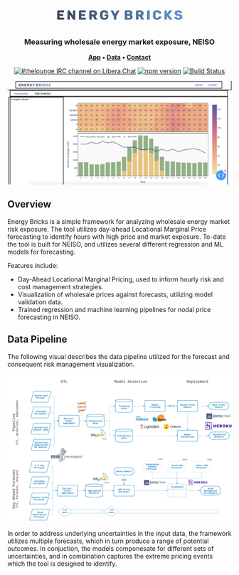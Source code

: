 <h1 align="center">
	<img
		width="300"
		alt="The Lounge"
		src="assets/visuals/logoo.png">
</h1>

<h3 align="center">
	Measuring wholesale energy market exposure, NEISO
</h3>

<p align="center">
	<strong>
		<a href="https://m.roeck-us.net">App</a>
		•
		<a href="https://www.iso-ne.com/isoexpress/web/charts">Data</a>
		•
		<a href="">Contact</a>
	</strong>
</p>

<p align="center">
	<a href="https://demo.thelounge.chat/"><img
		alt="#thelounge IRC channel on Libera.Chat"
		src="https://img.shields.io/badge/Libera.Chat-%23thelounge-415364.svg?colorA=ff9e18"></a>
	<a href="https://yarn.pm/thelounge"><img
		alt="npm version"
		src="https://img.shields.io/npm/v/thelounge.svg?colorA=333a41&maxAge=3600"></a>
	<a href="https://github.com/thelounge/thelounge/actions"><img
		alt="Build Status"
		src="https://github.com/thelounge/thelounge/workflows/Build/badge.svg"></a>
</p>

<p align="center">
	<img src="assets/visuals/app_capture.png" width="550">
</p>


## Overview
Energy Bricks is a simple framework for analyzing wholesale energy market risk exposure. The tool utilizes day-ahead Locational Marginal Price forecasting to identify hours with high price and market exposure. To-date the tool is built for NEISO, and utilizes several different regression and ML models for forecasting.

Features include:

* Day-Ahead Locational Marginal Pricing, used to inform hourly risk and cost management strategies.
* Visualization of wholesale prices against forecasts, utilizing model validation data.
* Trained regression and machine learning pipelines for nodal price forecasting in NEISO.

## Data Pipeline

The following visual describes the data pipeline utilized for the forecast and consequent risk management visualization.

<p align="center">
	<img src="assets/visuals/data_pipeline.png" width="800">
</p>

In order to address underlying uncertainties in the input data, the framework utilizes multiple forecasts, which in turn produce a range of potential outcomes. In conjuction, the models componesate for different sets of uncertainties, and in combination captures the extreme pricing events which the tool is designed to identify.